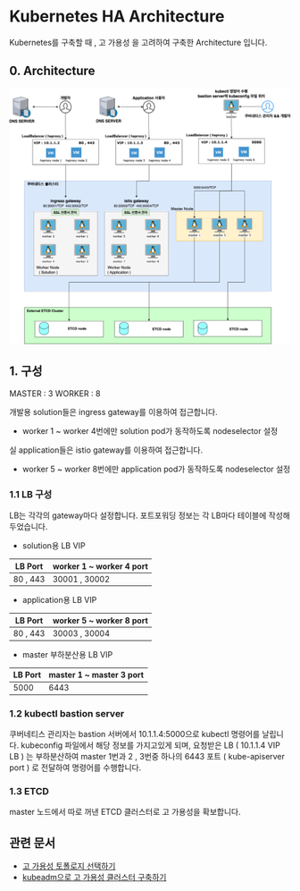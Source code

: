 # Kubernetes HA Architecture
Kubernetes를 구축할 때 , 고 가용성 을 고려하여 구축한 Architecture 입니다.

## 0. Architecture 

![구성도][구성도]

[구성도]:./images/구성도.PNG

## 1. 구성
MASTER : 3
WORKER : 8


개발용 solution들은 ingress gateway를 이용하여 접근합니다.
- worker 1 ~ worker 4번에만 solution pod가 동작하도록 nodeselector 설정

실 application들은 istio gateway를 이용하여 접근합니다.
- worker 5 ~ worker 8번에만 application pod가 동작하도록 nodeselector 설정

### 1.1 LB 구성
LB는 각각의 gateway마다 설정합니다.
포트포워딩 정보는 각 LB마다 테이블에 작성해 두었습니다.
- solution용 LB VIP

| LB Port | worker 1 ~ worker 4 port |
|--|--|
| 80 , 443 | 30001 , 30002 |

- application용 LB VIP

| LB Port | worker 5 ~ worker 8 port |
|--|--|
| 80 , 443 | 30003 , 30004 |
- master 부하분산용 LB VIP

| LB Port | master 1 ~ master 3 port |
|--|--|
| 5000 | 6443 |

### 1.2 kubectl bastion server
쿠버네티스 관리자는 bastion 서버에서 10.1.1.4:5000으로 kubectl 명령어를 날립니다.
kubeconfig 파일에서 해당 정보를 가지고있게 되며, 요청받은 LB ( 10.1.1.4 VIP LB ) 는 부하분산하여
master 1번과 2 , 3번중 하나의 6443 포트 ( kube-apiserver port ) 로 전달하여 명령어를 수행합니다.

### 1.3 ETCD
master 노드에서 따로 꺼낸 ETCD 클러스터로 고 가용성을 확보합니다.

## 관련 문서
- [고 가용성 토폴로지 선택하기](https://kubernetes.io/ko/docs/setup/production-environment/tools/kubeadm/ha-topology/)
- [kubeadm으로 고 가용성 클러스터 구축하기](https://kubernetes.io/docs/setup/production-environment/tools/kubeadm/high-availability/)
